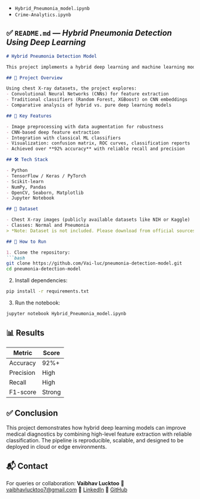 
* `Hybrid_Pneumonia_model.ipynb`
* `Crime-Analytics.ipynb`



## ✅ `README.md` — *Hybrid Pneumonia Detection Using Deep Learning*

````markdown
# Hybrid Pneumonia Detection Model

This project implements a hybrid deep learning and machine learning model to detect pneumonia from chest X-ray images. The goal is to build an accurate, lightweight, and interpretable diagnostic tool that can support early detection of pneumonia, especially in resource-constrained medical environments.

## 🧠 Project Overview

Using chest X-ray datasets, the project explores:
- Convolutional Neural Networks (CNNs) for feature extraction
- Traditional classifiers (Random Forest, XGBoost) on CNN embeddings
- Comparative analysis of hybrid vs. pure deep learning models

## 📌 Key Features

- Image preprocessing with data augmentation for robustness
- CNN-based deep feature extraction
- Integration with classical ML classifiers
- Visualization: confusion matrix, ROC curves, classification reports
- Achieved over **92% accuracy** with reliable recall and precision

## 🛠️ Tech Stack

- Python
- TensorFlow / Keras / PyTorch
- Scikit-learn
- NumPy, Pandas
- OpenCV, Seaborn, Matplotlib
- Jupyter Notebook

## 📁 Dataset

- Chest X-ray images (publicly available datasets like NIH or Kaggle)
- Classes: Normal and Pneumonia
> *Note: Dataset is not included. Please download from official sources.*

## 🚀 How to Run

1. Clone the repository:
```bash
git clone https://github.com/Vai-luc/pneumonia-detection-model.git
cd pneumonia-detection-model
````

2. Install dependencies:

```bash
pip install -r requirements.txt
```

3. Run the notebook:

```bash
jupyter notebook Hybrid_Pneumonia_model.ipynb
```

## 📊 Results

| Metric    | Score  |
| --------- | ------ |
| Accuracy  | 92%+   |
| Precision | High   |
| Recall    | High   |
| F1-score  | Strong |

## ✅ Conclusion

This project demonstrates how hybrid deep learning models can improve medical diagnostics by combining high-level feature extraction with reliable classification. The pipeline is reproducible, scalable, and designed to be deployed in cloud or edge environments.

## 📬 Contact

For queries or collaboration:
**Vaibhav Lucktoo**
📧 [vaibhavlucktoo7@gmail.com](mailto:vaibhavlucktoo7@gmail.com)
🔗 [LinkedIn](https://www.linkedin.com/in/vaibhav-lucktoo/)
🔗 [GitHub](https://github.com/Vai-luc)

```
```

